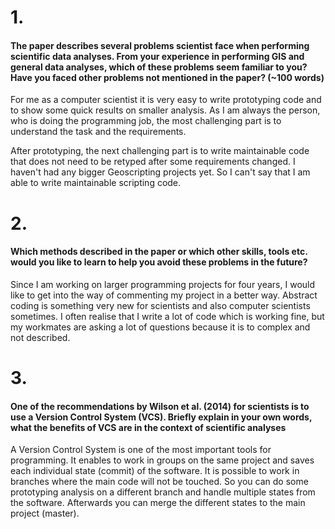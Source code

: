 
# 1.
#### The paper describes several problems scientist face when performing scientific data analyses. From your experience in performing GIS and general data analyses, which of these problems seem familiar to you? Have you faced other problems not mentioned in the paper? (~100 words)

For me as a computer scientist it is very easy to write prototyping code and to show some quick results 
on smaller analysis. As I am always the person, who is doing the programming job, the most challenging part
is to understand the task and the requirements. 

After prototyping, the next challenging part is to write maintainable code
that does not need to be retyped after some requirements changed. 
I haven't had any bigger Geoscripting projects yet. So I can't say that I
am able to write maintainable scripting code.

# 2.
#### Which methods described in the paper or which other skills, tools etc. would you like to learn to help you avoid these problems in the future?

Since I am working on larger programming projects for four years, I would
like to get into the way of commenting my project in a better way. 
Abstract coding is something very new for scientists and also computer scientists sometimes.
I often realise that I write a lot of code which is working fine, but my 
workmates are asking a lot of questions because it is to complex and not described. 


# 3.
#### One of the recommendations by Wilson et al. (2014) for scientists is to use a Version Control System (VCS). Briefly explain in your own words, what the benefits of VCS are in the context of scientific analyses

A Version Control System is one of the most important tools for programming.
It enables to work in groups on the same project and saves each individual state
(commit) of the software. It is possible to work in branches where the main code
will not be touched. So you can do some prototyping analysis on a different branch
and handle multiple states from the software. Afterwards you can merge the different states
to the main project (master). 